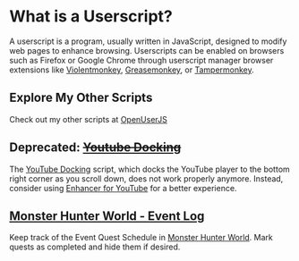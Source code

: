 # What is a Userscript?

A userscript is a program, usually written in JavaScript, designed to modify web pages to enhance browsing. Userscripts can be enabled on browsers such as Firefox or Google Chrome through userscript manager browser extensions like [Violentmonkey](https://violentmonkey.github.io/get-it), [Greasemonkey](https://addons.mozilla.org/en-US/firefox/addon/greasemonkey/), or [Tampermonkey](https://www.tampermonkey.net/).

## Explore My Other Scripts

Check out my other scripts at [OpenUserJS](https://openuserjs.org/users/alike03/scripts)

## Deprecated: ~~[Youtube Docking](docs/YouTubeDocking.md)~~

The [YouTube Docking](docs/YouTubeDocking.md) script, which docks the YouTube player to the bottom right corner as you scroll down, does not work properly anymore. 
Instead, consider using [Enhancer for YouTube](https://www.mrfdev.com/enhancer-for-youtube) for a better experience.

## [Monster Hunter World - Event Log](docs/MHW_EventLog.md)

Keep track of the Event Quest Schedule in [Monster Hunter World](docs/MHW_EventLog.md). Mark quests as completed and hide them if desired.

